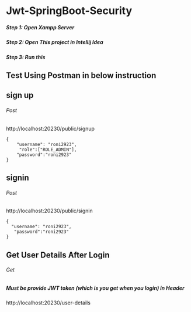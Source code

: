 # Jwt-SpringBoot-Security
##### Step 1: Open Xampp Server
##### Step 2: Open This project in Intellij  Idea
##### Step 3: Run this

## Test Using Postman in below instruction 
## sign up
###### Post
http://localhost:20230/public/signup
```
{
    "username": "roni2923",
     "role":["ROLE_ADMIN"],
    "password":"roni2923"
}
```
## signin
###### Post
http://localhost:20230/public/signin
````
{
  "username": "roni2923",
   "password":"roni2923"
}

````
## Get User Details After Login
###### Get
##### Must be provide JWT token (which is you get when you login) in  Header 
http://localhost:20230/user-details


